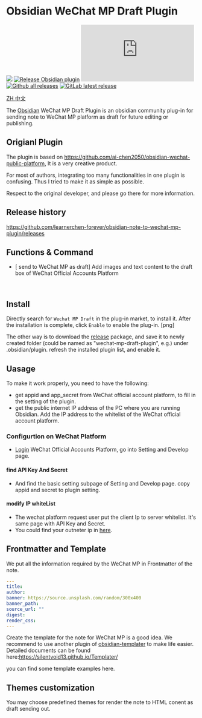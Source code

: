 # Obsidian WeChat MP Draft Plugin

[![](https://github.com/learnerchen-forever/obsidian-note-to-wechat-mp-plugin/actions/workflows/CI.yml/badge.svg)](https://github.com/learnerchen-forever/obsidian-note-to-wechat-mp-plugin/actions/workflows/CI.yml)
[![Release Obsidian plugin](https://github.com/learnerchen-forever/obsidian-note-to-wechat-mp-plugin/actions/workflows/release.yml/badge.svg)](https://github.com/learnerchen-forever/obsidian-note-to-wechat-mp-plugin/actions/workflows/release.yml)
[![GitHub license](https://badgen.net/github/license/Naereen/Strapdown.js)](https://github.com/learnerchen-forever/obsidian-note-to-wechat-mp-plugin/blob/master/LICENSE)
[![Github all releases](https://img.shields.io/github/downloads/learnerchen-forever/obsidian-note-to-wechat-mp-plugin/total.svg)](https://github.com/learnerchen-forever/obsidian-note-to-wechat-mp-plugin/releases/)
[![GitLab latest release](https://badgen.net/github/release/learnerchen-forever/obsidian-note-to-wechat-mp-plugin/)](https://github.com/learnerchen-forever/obsidian-note-to-wechat-mp-plugin/releases)

[ZH 中文](./README-zh.md) 


The [Obsidian](https://obsidian.md/) WeChat MP Draft  Plugin is an obsidian community plug-in for sending note to WeChat MP platform as draft for future editing or publishing.


## Origianl Plugin

The plugin is based on https://github.com/ai-chen2050/obsidian-wechat-public-platform, It is a very creative product. 

For most of authors, integrating too many functionalities in one plugin is confusing. Thus I tried to make it as simple as possible. 

Respect to the original developer,  and please go there for more information.


## Release history
https://github.com/learnerchen-forever/obsidian-note-to-wechat-mp-plugin/releases

## Functions & Command

- [ send to WeChat MP as draft] Add images and text content to the draft box of WeChat Official Accounts Platform

<br>



## Install

Directly search for `Wechat MP Draft` in the plug-in market,  to install it. After the installation is complete, click `Enable` to enable the plug-in. [png]

The other way is to download the [release](https://github.com/learnerchen-forever/obsidian-note-to-wechat-mp-plugin/releases) package, and save it to newly created folder (could be named as "wechat-mp-draft-plugin", e.g.) under .obsidian/plugin. refresh the installed plugin list, and enable it. 


## Uasage

To make it work properly, you need to have the following:

- get appid and app_secret from WeChat official account platform, to fill in the setting of the plugin.
- get the public internet IP address of the PC where you are running Obsidian. Add the IP address to the whitelist of the WeChat official account platform.

### Configurtion on WeChat Platform

- [Login](https://mp.weixin.qq.com/) WeChat Official Accounts Platform, go into Setting and Develop page.

#### find API Key And Secret

- And find the basic setting subpage of Setting and Develop page. copy appid and secret to plugin setting.

#### modify IP whiteList

- The wechat platform request user put the client Ip to server whitelist. It's same page with API Key and Secret.
- You could find your outneter ip in [here](https://tool.lu/ip/). 

## Frontmatter and Template

We put all the information required by the WeChat MP in Frontmatter of the note. 

```yaml
---
title:
author: 
banner: https://source.unsplash.com/random/300x400
banner_path: 
source_url: ""
digest:
render_css:
---
```

Create the template for the note for WeChat MP is a good idea. We recommend to use another plugin of [obsidian-templater](https://github.com/SilentVoid13/Templater) to make life easier. Detailed documents can be found here:https://silentvoid13.github.io/Templater/ 


you can find some template examples here. 

## Themes customization

You may choose predefined themes for render the note to HTML conent as draft sending out. 
